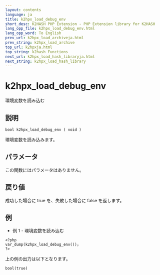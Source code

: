```yaml
---
layout: contents
language: ja
title: k2hpx_load_debug_env
short_desc: K2HASH PHP Extension - PHP Extension library for K2HASH
lang_opp_file: k2hpx_load_debug_env.html
lang_opp_word: To English
prev_url: k2hpx_load_archiveja.html
prev_string: k2hpx_load_archive
top_url: k2hpxja.html
top_string: k2hash Functions
next_url: k2hpx_load_hash_libraryja.html
next_string: k2hpx_load_hash_library
---
```


# k2hpx_load_debug_env
環境変数を読み込む

## 説明
```
bool k2hpx_load_debug_env ( void )
```
環境変数を読み込みます。 

## パラメータ
この関数にはパラメータはありません。

## 戻り値
成功した場合に true を、失敗した場合に false を返します。 

## 例
- 例 1 - 環境変数を読み込む
```
<?php
var_dump(k2hpx_load_debug_env());
?>
```
上の例の出力は以下となります。
```
bool(true)
```
